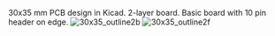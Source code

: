 30x35 mm PCB design in Kicad. 2-layer board. Basic board with 10 pin header on edge.
![30x35_outline2b](https://github.com/bobu01/30x35_outline/assets/92656071/852ab44b-5228-4c95-9420-e5a6da59815d)
![30x35_outline2f](https://github.com/bobu01/30x35_outline/assets/92656071/74c0614c-88d9-4763-859c-efe8162a659f)
